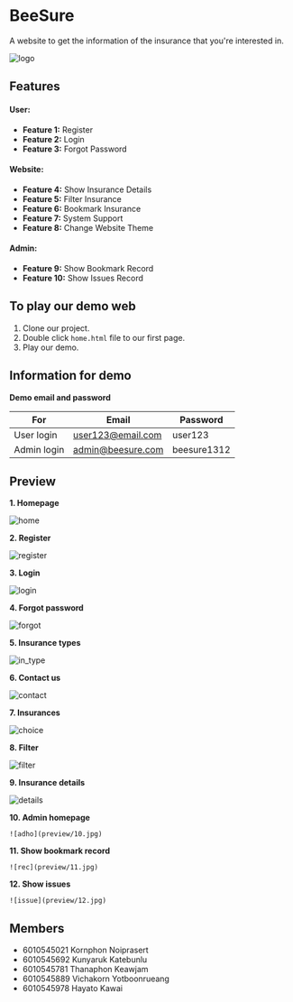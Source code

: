 # BeeSure

A website to get the information of the insurance that you're interested in.

![logo](img/logo.png)

## Features

#### User:

- **Feature 1:** Register
- **Feature 2:** Login
- **Feature 3:** Forgot Password

#### Website:

- **Feature 4:** Show Insurance Details
- **Feature 5:** Filter Insurance
- **Feature 6:** Bookmark Insurance
- **Feature 7:** System Support
- **Feature 8:** Change Website Theme

#### Admin:

- **Feature 9:** Show Bookmark Record
- **Feature 10:** Show Issues Record

## To play our demo web

1. Clone our project.
2. Double click `home.html` file to our first page.
3. Play our demo.

## Information for demo

**Demo email and password**

| For         | Email             | Password    |
| ----------- | ----------------- | ----------- |
| User login  | user123@email.com | user123     |
| Admin login | admin@beesure.com | beesure1312 |

## Preview

**1. Homepage**

![home](preview/1.jpg)

**2. Register**

![register](preview/2.jpg)

**3. Login**

![login](preview/3.jpg)

**4. Forgot password**

![forgot](preview/4.jpg)

**5. Insurance types**

![in_type](preview/5.jpg)

**6. Contact us**

![contact](preview/6.jpg)

**7. Insurances**

![choice](preview/7.jpg)

**8. Filter**

![filter](preview/8.jpg)

**9. Insurance details**

![details](preview/9.jpg)

**10. Admin homepage**

    ![adho](preview/10.jpg)

**11. Show bookmark record**

    ![rec](preview/11.jpg)

**12. Show issues**

    ![issue](preview/12.jpg)

## Members

- 6010545021 Kornphon Noiprasert
- 6010545692 Kunyaruk Katebunlu
- 6010545781 Thanaphon Keawjam
- 6010545889 Vichakorn Yotboonrueang
- 6010545978 Hayato Kawai
